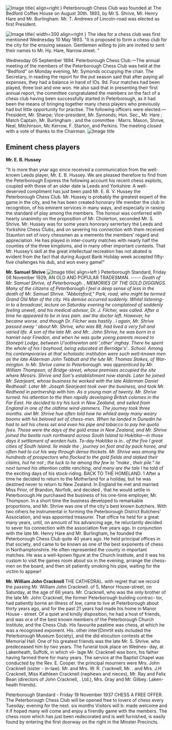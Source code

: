 ![Image title](./img/queenst2-then1.jpg){ align=right }
Peterborough Chess Club was founded at The Bedford Coffee House on August 30th. 1893, by Mr S. Shrive, Mr. Henry Hare and Mr. Burlingham. Mr. T. Andrews of Lincoln-road was elected as first President.

![Image title](./img/img.jpeg){ width=300 align=right }
The idea for a chess club was first mentioned Wednesday 10 May 1893.  "It is proposed to form a chess club for the city for the ensuing season. Gentlemen willing to join are invited to sent their names to Mr. Hy. Hare, Narrow.street. "



Wednesday 05 September 1894.  Peterborough Chess Club.—The annual meeting of the members of the Peterborough Chess Club was held at the "Bedford" on Monday evening, Mr. Symonds occupying the chair. The Secretary, in reading the report for the put season said that after paying all expenses, they had a balance in hand of lOs. 9d. Four matches had been played, three lost and one won. He also said that in presenting their first annual report, the committee congratulated the members on the fact of a chess club having been successfully started in Peterborough, as it had been the means of bringing together many chess players who previously had but little opportunity for practise. The following officers were elected.—President, Mr. Sharpe; Vice-president, Mr. Symonds; Hon. Sec., Mr. Hare ; Match Captain, Mr. Burlingham ; and the committee : Marrs. Mason, Shrive, Neal, Mitchinson, Mc Kerrow, F. Starton, and Perkins. The meeting closed with a vote of thanks to the Chairman.
![Image title](./img/grandhotel1971.jpg)


## Eminent chess players

**Mr. E. B. Hussey**

"It is more than ynar ago since received a communication from the well-known Leeds player, Mr. E. B. Hussey. We are pleased therefore to find from the Peterborough Express the following account his recent chess exploits, coupled with those of an older date ia Leeds and Yorkshire: A well-deserved compliment has just been paid Mr. E. B. V. Hussey the Peterborough Chess Club. Mr. Hussey is probably the greatest expert of the game in the city, and he has been created honorary life member the club in recognition, of his eminent services in many ways, and especially in raising the standard of play among the members. The honour was conferred with hearty unanimity on the proposition of Mr. Cholerton, seconded Mr. S. Shrive. Mr. Hussey was for some years honorary serrertary the Leeds and Yorkshire Chess Clubs, and on severing his connection with them received Staunton set of ivory chessmen as a memento the members’ regard and appreciation. He has played in inter-county matches with nearly half the counties of the three kingdoms, and in many other important contests. That Mr. Hussey’s skill at the great intellectual recreation has not abated is evident from the fact that during August Bank Holiday week accepted fifty-five challenges his dub, and won every game!"

**Mr. Samuel Shrive**
![Image title](./img/MrSShrive.png){ align=left }
Peterborough Standard, Friday 08 November 1929, AN OLD AND POPULAR TRADESMAN. ---*-- Death of Mr. Samuel Shrive, of Peterborough. , MEMORIES OF THE GOLD DIGGINGS. Many of the citizens of Peterborough I feel a deep sense of less in the death of Mr. Samuel Shrive. "Abbotsford," Park, road, who might be termed Grand Old Man of the city. His demise occurred suddenly. Whilst listening-in to a broadcast, lecture on Saturday evening he complained of soddenly feeling unwell, and his medical advisor, Dr. J. Filcher, was called. After a time he appeared to be in less pain. awl the doctor left. However, he became worse. and though Dr. Filcher was hastily . i again, Mr. Shrive passed away ' about Mr. Shrive, who was 88, had lived a very full and varied life. A son of the late Mr. and Mr.. John Shrive, he was born in a hamlet near Finedon, and when he was quite yoeng parents moved to Stonepit Lodge, between U'ootlnewton anti ',other' inghay. There he spent the whole of his I boyhood, being educated at Berridge's'.. School. Among his contemporaries at that scholastic institution were such well-known men as the late Alderman John Tebbutt and the lute Mr. Thomas Stokes, of War- mington. In Mr. Shrive came to Peterborough. was apprenticed by Mr. William Thompson, of Bridge-street, whose premises occupied the site where Messrs. Shrive and Son's establishment now stands. Later he joined Mr. Searjeant, whose business he worked with the late Alderman Daniel Redhead!. Later Mr. Joseph Searjeant took over the business, and took Mr. Redhead in partnership with him. As a young man of twenty. Mr. Shrive turned. his attention to the then rapidly developing British colonies in the Far East. He decided to try his luck in New Zealand, and sailed from England in one of the oldtime wind-jammers. The journey took three months. awl Mr. Shrive hue often told how he whiled away many weary booms with his beloved set of chess-men. When he landed in Dunedin he had to sell his chess set and even his pipe and tobacco to pay hie quota fees. Those were the days of the gold erase in New Zealand, and Mr. Shrive joined the beetle rush northward across South Island to Hokitika—in those days it settlement of worden huts. To-day Hokitika is in.. of the five I great cities of South Island. Ile made the , journey on foot and by pack horee, and often had to cut his way through dense thickets. Mr. Shrive was among the hundreds of prospectors who flocked to the gold fields and staked their claims, hut he not ; the luck to he among the few to "make , their pile." lie next turned his attention cattle ranching, and many are the tale* I he told of the exciting days of his stock-riding. BACK TO THE HOMELAND. 1 After a time he decided to return to the Motherland for a holiday, but he was destined never to return to New Zealand. In England he met and married Miss Prior, of Brandon, Norfolk, and decided , that he would settle in Peterborough.He purchased the business of his one-time employer, Mr. Thompson. In a short time the business developed to remarkable proportions, and Mr. Shrive was one of the city's best known butchers. With two others he instrumental in forming the Peterborough District Butchers' Association, and was appointed treasurer. That office he held for a great many years, until, on amount of his advancing age, he reluctantly decided to sever his connection with the association five years ago. In conjunction with the late Mr. Henry Hare and Mr. Burlingham, he founded the Peterborough Chess Club quite 40 years ago. He held principal offices in that society, and came to be known as one of the best exponents of chess in Northamptonshire. He often represented the county in important matches. He was a well-kpown figure at the Church Institute, and it was his custom to visit the games room about six in the evening, arrange the chess-men on the board, and then sit patiently smoking his pipe, waiting for the victim to appear!

**Mr. William John Cracknell**
THE CATHEDRAL. with regret that we record the passing Mr. William John Cracknell. of 5, Manor House-street, on Saturday, at the age of 66 years. Mr. Cracknell, who was the only brother of the late Mr. John Cracknell, the former Peterborough building contrac- tor, had patiently borne an illness of low, came to live at Peterborough about thirty years ago, and for the past 21 years had made his home in Manor House - street. Of a quiet and kindly disposition, he had a host of friends, and was or.e of the best known members of the Peterborough Church Institute, and the Chess Club. His favourite pastime was chess, at which he was a recognised exponent. His. other inter(Dimrtit ests included the Peterborough Museum Society), and the did elocution contests at the Memorial Hall. One of his greatest friends was the late Mr. S. Shrive. who predeceased him by two years. The funeral took place on Wednes- day, at Lakenheath, Suffolk, in which vil- lage Mr. Cracknell was born, his father having farmed there for many years. The service at the Baptist Chapel was conducted by the Rev. E. Cooper. the principal mourners were Mrs. John Cracknell (sister - in-law). Mr. and Mrs. W. R. ('racknell, Mr. . and Mrs. J.H Cracknell, Miss Kathleen Cracknell (nephews and nieces), Mr. Ray and Felix Bean (directors of John Cracknell, . Ltd.), Mrs. Gray and Mr. Gilbey. Laken- heath friends).



Peterborough Standard - Friday 19 November 1937 CHESS A FREE OFFER. The Peterborough Chess Club will be opened free to lovers of chess every Tuesday; evening for the next. six months Visitors will b: made welcome and it if hoped many will come and enjoy a firendly game with the members. The chess room which has just been redecorated and is well furnished, is easily found by entering the first doorway on the right in the Minster Precincts.